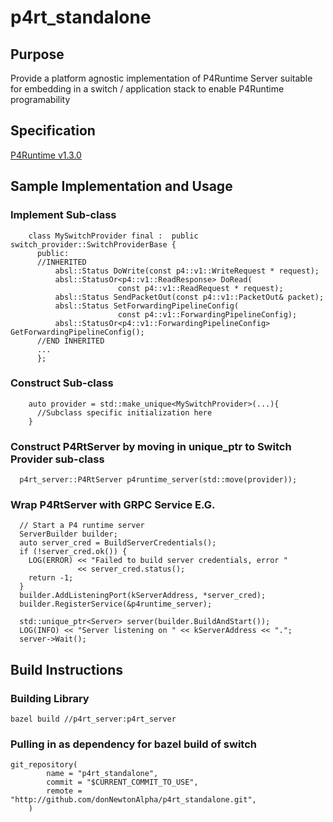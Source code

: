 # p4rt_standalone
## Purpose
Provide a platform agnostic implementation of P4Runtime Server suitable for embedding in a switch / application stack to enable P4Runtime programability
## Specification 
[P4Runtime v1.3.0](https://p4lang.github.io/p4runtime/spec/v1.3.0/P4Runtime-Spec.html)
## Sample Implementation and Usage 
### Implement Sub-class
```
    class MySwitchProvider final :  public switch_provider::SwitchProviderBase {
      public:
      //INHERITED
          absl::Status DoWrite(const p4::v1::WriteRequest * request);
          absl::StatusOr<p4::v1::ReadResponse> DoRead(
                        const p4::v1::ReadRequest * request);
          absl::Status SendPacketOut(const p4::v1::PacketOut& packet);
          absl::Status SetForwardingPipelineConfig(
                        const p4::v1::ForwardingPipelineConfig);
          absl::StatusOr<p4::v1::ForwardingPipelineConfig>  GetForwardingPipelineConfig();
      //END INHERITED
      ...
      };
  ```
### Construct Sub-class 

 ```
     auto provider = std::make_unique<MySwitchProvider>(...){
       //Subclass specific initialization here
     }
```
### Construct P4RtServer by moving in unique_ptr to Switch Provider sub-class
```  
  p4rt_server::P4RtServer p4runtime_server(std::move(provider));
```
### Wrap P4RtServer with GRPC Service E.G.

```
  // Start a P4 runtime server
  ServerBuilder builder;
  auto server_cred = BuildServerCredentials();
  if (!server_cred.ok()) {
    LOG(ERROR) << "Failed to build server credentials, error "
               << server_cred.status();
    return -1;
  }
  builder.AddListeningPort(kServerAddress, *server_cred);
  builder.RegisterService(&p4runtime_server);

  std::unique_ptr<Server> server(builder.BuildAndStart());
  LOG(INFO) << "Server listening on " << kServerAddress << ".";
  server->Wait();
```
## Build Instructions
### Building Library
```
bazel build //p4rt_server:p4rt_server
```
### Pulling in as dependency for bazel build of switch
```
git_repository(
        name = "p4rt_standalone",
        commit = "$CURRENT_COMMIT_TO_USE",
        remote = "http://github.com/donNewtonAlpha/p4rt_standalone.git",
    )
```
